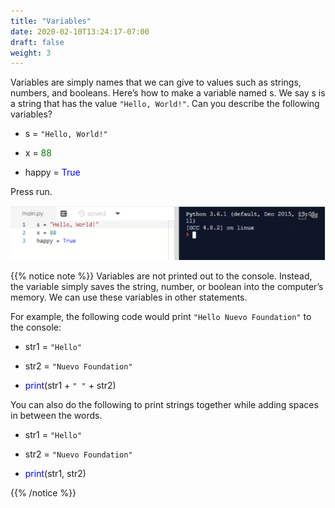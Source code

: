 ```yaml
---
title: "Variables"
date: 2020-02-10T13:24:17-07:00
draft: false
weight: 3
--- 
```


Variables are simply names that we can give to values such as strings, numbers, and booleans. Here’s how to make a variable named s. We say s is a string that has the value `"Hello, World!"`. Can you describe the following variables?

- s = `"Hello, World!"`

- x = <font color="green">88</font>

- happy = <font color="blue">True</font>


Press run. 

![alt text](../img/variables.png "image of how variables look in repl.it") 

{{% notice note %}}
Variables are not printed out to the console. Instead, the variable simply saves the string, number, or boolean into the computer’s memory. We can use these variables in other statements. 

For example, the following code would print `"Hello Nuevo Foundation"` to the console:

- str1 = `"Hello"`

- str2 = `"Nuevo Foundation"`

- <font color="blue">print</font>(str1 + `" "` + str2)


You can also do the following to print strings together while adding spaces in between the words.

- str1 = `"Hello"`

- str2 = `"Nuevo Foundation"`

- <font color="blue">print</font>(str1, str2)

{{% /notice %}}
